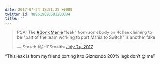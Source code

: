 ```yaml
---
date: 2017-07-24 18:51:35 +0000
twitter_id: 889619096681283584
title: ''
---
```


<blockquote class="twitter-tweet"><p lang="en" dir="ltr">PSA: The <a href="https://twitter.com/hashtag/SonicMania?src=hash&amp;ref_src=twsrc%5Etfw">#SonicMania</a> &quot;leak&quot; from somebody on 4chan claiming to be &quot;part of the team working to port Mania to Switch&quot;  is another fake</p>&mdash; Stealth (@HCStealth) <a href="https://twitter.com/HCStealth/status/889617345613897729?ref_src=twsrc%5Etfw">July 24, 2017</a></blockquote>
<script async src="https://platform.twitter.com/widgets.js" charset="utf-8"></script>

“This leak is from my friend porting it to Gizmondo 200% legit don’t @ me”
